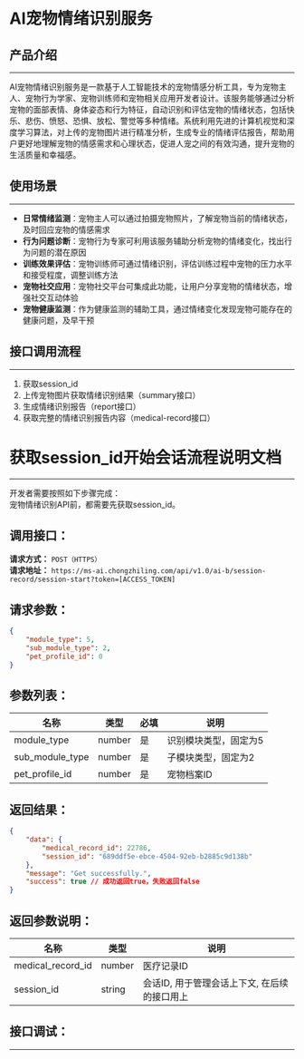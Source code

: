 # AI宠物情绪识别服务

## 产品介绍
---
AI宠物情绪识别服务是一款基于人工智能技术的宠物情感分析工具，专为宠物主人、宠物行为学家、宠物训练师和宠物相关应用开发者设计。该服务能够通过分析宠物的面部表情、身体姿态和行为特征，自动识别和评估宠物的情绪状态，包括快乐、悲伤、愤怒、恐惧、放松、警觉等多种情绪。系统利用先进的计算机视觉和深度学习算法，对上传的宠物图片进行精准分析，生成专业的情绪评估报告，帮助用户更好地理解宠物的情感需求和心理状态，促进人宠之间的有效沟通，提升宠物的生活质量和幸福感。

## 使用场景
---
- **日常情绪监测**：宠物主人可以通过拍摄宠物照片，了解宠物当前的情绪状态，及时回应宠物的情感需求
- **行为问题诊断**：宠物行为专家可利用该服务辅助分析宠物的情绪变化，找出行为问题的潜在原因
- **训练效果评估**：宠物训练师可通过情绪识别，评估训练过程中宠物的压力水平和接受程度，调整训练方法
- **宠物社交应用**：宠物社交平台可集成此功能，让用户分享宠物的情绪状态，增强社交互动体验
- **宠物健康监测**：作为健康监测的辅助工具，通过情绪变化发现宠物可能存在的健康问题，及早干预

## 接口调用流程
---
1. 获取session_id
2. 上传宠物图片获取情绪识别结果（summary接口）
3. 生成情绪识别报告（report接口）
4. 获取完整的情绪识别报告内容（medical-record接口）

# 获取session_id开始会话流程说明文档
---
开发者需要按照如下步骤完成：
<br/>
宠物情绪识别API前，都需要先获取session_id。

## 调用接口：
**请求方式：** `POST（HTTPS）`  
**请求地址：** `https://ms-ai.chongzhiling.com/api/v1.0/ai-b/session-record/session-start?token=[ACCESS_TOKEN]`

## 请求参数：
```json
{
    "module_type": 5, 
    "sub_module_type": 2, 
    "pet_profile_id": 0
}
```


## 参数列表：

| 名称            | 类型   | 必填 | 说明                  |
| --------------- | ------ | ---- | --------------------- |
| module_type     | number | 是   | 识别模块类型，固定为5 |
| sub_module_type | number | 是   | 子模块类型，固定为2   |
| pet_profile_id  | number | 是   | 宠物档案ID            |

## 返回结果：
```json
{
    "data": {
        "medical_record_id": 22786,
        "session_id": "689ddf5e-ebce-4504-92eb-b2885c9d138b"
    },
    "message": "Get successfully.",
    "success": true // 成功返回true，失败返回false
}
```

## 返回参数说明：
| 名称              | 类型   | 说明                                         |
| ----------------- | ------ | -------------------------------------------- |
| medical_record_id | number | 医疗记录ID                                   |
| session_id        | string | 会话ID, 用于管理会话上下文, 在后续的接口用上 |

## 接口调试：
---
<script setup>
import SwaggerUI from '../../../src/components/SwaggerUI.vue'
</script>

<ClientOnly>
  <SwaggerUI 
    tag="session"
    type="post"
    path="/session-record/session-start" 
  />
</ClientOnly>